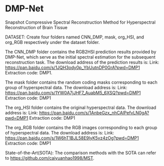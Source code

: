 # DMP-Net
Snapshot Compressive Spectral Reconstruction Method for Hyperspectral Reconstruction of Brain Tissue

DATASET:
Create four folders named CNN_DMP, mask, org_HSI, and org_RGB respectively under the dataset folder.

The CNN_DMP folder contains the RGB2HSI prediction results provided by DMP-Net, which serve as the initial spectral estimation for the subsequent reconstruction task. The download address of the prediction results is: Link: https://pan.baidu.com/s/1JQH3ody0p_YbUutnDP0GrA?pwd=DMP1
Extraction code: DMP1.

The mask folder contains the random coding masks corresponding to each group of hyperspectral data. The download address is: Link: https://pan.baidu.com/s/1YW0A7jJHF7_AuabM5_6XSQ?pwd=DMP1
Extraction code: DMP1

The org_HSI folder contains the original hyperspectral data. The download address is: Link: https://pan.baidu.com/s/1AnbeGzx_nhCAlPefvLN0gA?pwd=DMP1 
Extraction code: DMP1 

The org_RGB folder contains the RGB images corresponding to each group of hyperspectral data. The download address is: Link: https://pan.baidu.com/s/1W6hT1BJL58E9lyK5vz4zOg?pwd=DMP1
Extraction code: DMP1 

State-of-the-Art(SOTA):
The comparison methods with the SOTA can refer to https://github.com/caiyuanhao1998/MST.

